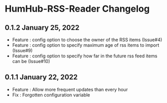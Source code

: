 
HumHub-RSS-Reader Changelog
===========================


0.1.2 January 25, 2022
----------------------

- Feature : config option to choose the owner of the RSS items (Issue#4)
- Feature : config option to specify maximum age of rss items to import (Issue#9)
- Feature : config option to specify how far in the future rss feed items can be (Issue#10)


0.1.1 January 22, 2022
----------------------

- Feature : Allow more frequent updates than every hour
- Fix : Forgotten configuration variable

